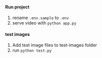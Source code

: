 #### Run project

1. rename `.env.sample` to `.env`
2. serve video with `python app.py`

#### test images

1. Add test image files to test-images folder
2. run `python test.py`
